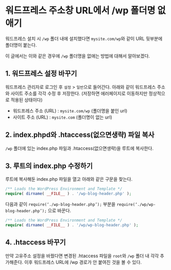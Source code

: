# 워드프레스 주소창 URL에서 /wp 폴더명 없애기
워드프레스 설치 시 ``/wp`` 폴더 내에 설치했다면 ``mysite.com/wp``와 같이 URL 뒷부분에 폴더명이 붙는다. 

이 글에서는 이와 같은 경우에 ``/wp`` 폴더명을 없애는 방법에 대해서 알아보겠다. 

## 1. 워드프레스 설정 바꾸기
워드프레스 관리자로 로그인 후 ``설정`` > ``일반``으로 들어간다. 아래와 같이 워드프레스 주소와 사이트 주소를 각각 수정 후 저장한다. (저장하면 에러페이지로 이동하지만 정상적으로 적용된 상태이다)

- 워드프레스 주소 (URL) : ``mysite.com/wp`` (폴더명을 붙인 url)
- 사이트 주소 (URL) : ``mysite.com`` (폴더명이 없는 url)


## 2. index.phpd와 .htaccess(없으면생략) 파일 복사
``/wp`` 폴더에 있는 index.php 파일과 .htaccess(없으면생략)을 루트에 복사한다.

## 3. 루트의 index.php 수정하기
루트에 복사해둔 index.php 파일을 열고 아래와 같은 구문을 찾는다.
```php
/** Loads the WordPress Environment and Template */
require( dirname( __FILE__ ) . '/wp-blog-header.php' );
```
다음과 같이 ``require(‘./wp-blog-header.php’);`` 부분을 ``require(‘./wp/wp-blog-header.php’);`` 으로 바꾼다. 

```php
/** Loads the WordPress Environment and Template */
require( dirname( __FILE__ ) . '/wp/wp-blog-header.php' );
```

## 4. .htaccess 바꾸기
만약 고유주소 설정을 바꿨다면 변경된 .htaccess 파일을 ``root``와 ``/wp`` 폴더 내 각각 추가해준다. 이후 워드프레스 URL에 /wp 경로가 안 붙여진 것을 볼 수 있다. 
